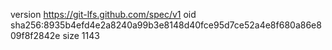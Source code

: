 version https://git-lfs.github.com/spec/v1
oid sha256:8935b4efd4e2a8240a99b3e8148d40fce95d7ce52a4e8f680a86e809f8f2842e
size 1143
